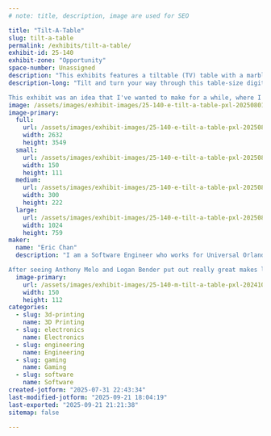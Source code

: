 ```yaml
---
# note: title, description, image are used for SEO

title: "Tilt-A-Table"
slug: tilt-a-table
permalink: /exhibits/tilt-a-table/
exhibit-id: 25-140
exhibit-zone: "Opportunity"
space-number: Unassigned
description: "This exhibits features a tiltable (TV) table with a marble maze-like Unity Game within!"
description-long: "Tilt and turn your way through this table-size digital maze powered by Unity!

This exhibit was an idea that I've wanted to make for a while, where I utilize a combination of a tilt-table, Unity game engine, and gyro sensor technology to realize a unique way to interact with a digital game that I have not experienced before. It serves as a proof of concept for larger-scale cooperative interactive designs where the physical prop is the controller."
image: /assets/images/exhibit-images/25-140-e-tilt-a-table-pxl-20250801-022512777-2-300x222.jpg
image-primary: 
  full:
    url: /assets/images/exhibit-images/25-140-e-tilt-a-table-pxl-20250801-022512777-2-full.jpg
    width: 2632
    height: 3549
  small:
    url: /assets/images/exhibit-images/25-140-e-tilt-a-table-pxl-20250801-022512777-2-150x111.jpg
    width: 150
    height: 111
  medium:
    url: /assets/images/exhibit-images/25-140-e-tilt-a-table-pxl-20250801-022512777-2-300x222.jpg
    width: 300
    height: 222
  large:
    url: /assets/images/exhibit-images/25-140-e-tilt-a-table-pxl-20250801-022512777-2-1024x759.jpg
    width: 1024
    height: 759
maker: 
  name: "Eric Chan"
  description: "I am a Software Engineer who works for Universal Orlando who is interested in making fun little interactives that make people happy! I want to bring that joy and inspire others through the creations I make.

After seeing Anthony Melo and Logan Bender put out really great makes last year, I was inspired to join and make something for this year!"
  image-primary:
    url: /assets/images/exhibit-images/25-140-m-tilt-a-table-pxl-20241021-074549422-150x112.jpg
    width: 150
    height: 112
categories: 
  - slug: 3d-printing
    name: 3D Printing
  - slug: electronics
    name: Electronics
  - slug: engineering
    name: Engineering
  - slug: gaming
    name: Gaming
  - slug: software
    name: Software
created-jotform: "2025-07-31 22:43:34"
last-modified-jotform: "2025-09-21 18:04:19"
last-exported: "2025-09-21 21:21:38"
sitemap: false

---
```

